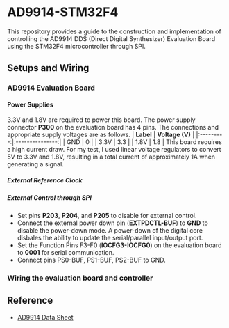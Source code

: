 # AD9914-STM32F4
This repository provides a guide to the construction and implementation of controlling the AD9914 DDS (Direct Digital Synthesizer) Evaluation Board using the STM32F4 microcontroller through SPI. 
## Setups and Wiring
### AD9914 Evaluation Board
#### Power Supplies ####
3.3V and 1.8V are required to power this board. The power supply connector **P300** on the evaluation board has 4 pins. The connections and appropriate supply voltages are as follows.
| **Label** | **Voltage (V)** |
|:---------:|:---------------:|
|    GND    |        0        |
|    3.3V   |       3.3       |
|    1.8V   |       1.8       |
This board requires a high current draw. For my test, I used linear voltage regulators to convert 5V to 3.3V and 1.8V, resulting in a total current of approximately 1A when generating a signal.
##### External Reference Clock #####

##### External Control through SPI #####
- Set pins **P203**, **P204**, and **P205** to disable for external control.
- Connect the external power down pin (**EXTPDCTL-BUF**) to **GND** to disable the power-down mode. A power-down of the digital core disbales the ability to update the serial/parallel input/output port.
- Set the Function Pins F3-F0 (**IOCFG3-IOCFG0**) on the evaluation board to **0001** for serial communication. 
- Connect pins PS0-BUF, PS1-BUF, PS2-BUF to GND.
### Wiring the evaluation board and controller


## Reference
- [AD9914 Data Sheet](https://www.analog.com/media/en/technical-documentation/data-sheets/ad9914.pdf)
